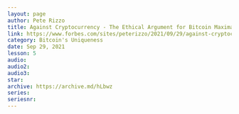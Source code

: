 ```yaml
---
layout: page
author: Pete Rizzo
title: Against Cryptocurrency - The Ethical Argument for Bitcoin Maximalism
link: https://www.forbes.com/sites/peterizzo/2021/09/29/against-cryptocurrency-the-ethical-argument-for-bitcoin-maximalism/
category: Bitcoin's Uniqueness
date: Sep 29, 2021
lesson: 5
audio: 
audio2: 
audio3: 
star: 
archive: https://archive.md/hLbwz
series: 
seriesnr: 
---
```

